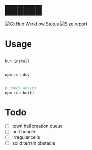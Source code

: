 # ██████

[![GitHub Workflow Status](https://img.shields.io/github/actions/workflow/status/Platane/js13k-2023/main.yml?style=flat-square)](https://github.com/Platane/js13k-2023/actions/workflows/main.yml) [![Size report](https://img.shields.io/endpoint?url=https://platane.github.io/js13k-2023/shieldio_size.json&style=flat-square)](https://platane.github.io/js13k-2023/bundle.zip)

# Usage

```sh

bun install


npm run dev


# needs advzip
npm run build

```

# Todo

- [ ] town hall creation queue
- [ ] unit hunger
- [ ] irregular cells
- [ ] solid terrain obstacle
